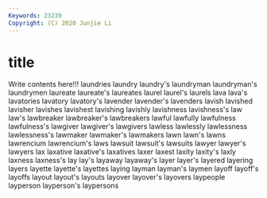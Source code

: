 ```yaml
---
Keywords: 23239
Copyright: (C) 2020 Junjie Li
---
```


# title

Write contents here!!!
laundries 
laundry 
laundry's 
laundryman 
laundryman's 
laundrymen 
laureate 
laureate's 
laureates 
laurel
laurel's 
laurels 
lava 
lava's 
lavatories 
lavatory 
lavatory's 
lavender 
lavender's 
lavenders
lavish 
lavished 
lavisher 
lavishes 
lavishest 
lavishing 
lavishly 
lavishness 
lavishness's 
law
law's 
lawbreaker 
lawbreaker's 
lawbreakers 
lawful 
lawfully 
lawfulness 
lawfulness's 
lawgiver 
lawgiver's
lawgivers 
lawless 
lawlessly 
lawlessness 
lawlessness's 
lawmaker 
lawmaker's 
lawmakers 
lawn 
lawn's
lawns 
lawrencium 
lawrencium's 
laws 
lawsuit 
lawsuit's 
lawsuits 
lawyer 
lawyer's 
lawyers
lax 
laxative 
laxative's 
laxatives 
laxer 
laxest 
laxity 
laxity's 
laxly 
laxness
laxness's 
lay 
lay's 
layaway 
layaway's 
layer 
layer's 
layered 
layering 
layers
layette 
layette's 
layettes 
laying 
layman 
layman's 
laymen 
layoff 
layoff's 
layoffs
layout 
layout's 
layouts 
layover 
layover's 
layovers 
laypeople 
layperson 
layperson's 
laypersons
